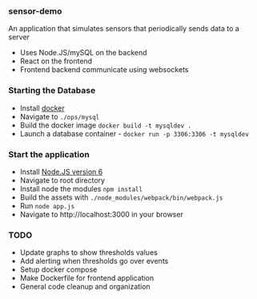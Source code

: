 ### sensor-demo
An application that simulates sensors that periodically sends data to a server
- Uses Node.JS/mySQL on the backend
- React on the frontend
- Frontend backend communicate using websockets


### Starting the Database
- Install [docker](https://www.docker.com/)
- Navigate to `./ops/mysql`
- Build the docker image `docker build -t mysqldev .`
- Launch a database container  - `docker run -p 3306:3306 -t mysqldev`

### Start the application
- Install [Node.JS version 6](https://nodejs.org/en/download/)
- Navigate to root directory
- Install node the modules `npm install`
- Build the assets with `./node_modules/webpack/bin/webpack.js`
- Run `node app.js`
- Navigate to http://localhost:3000 in your browser

### TODO
- Update graphs to show thresholds values
- Add alerting when thresholds go over events
- Setup docker compose
- Make Dockerfile for frontend application
- General code cleanup and organization

